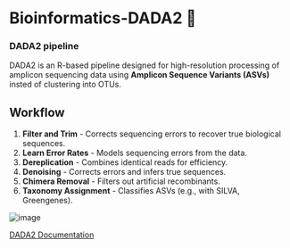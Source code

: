 # Bioinformatics-DADA2 🐠

### DADA2 pipeline

DADA2 is an R-based pipeline designed for high-resolution processing of amplicon sequencing data using **Amplicon Sequence Variants (ASVs)** insted of clustering into OTUs. 

## Workflow
1. **Filter and Trim** - Corrects sequencing errors to recover true biological sequences.
2. **Learn Error Rates** - Models sequencing errors from the data.
3. **Dereplication** - Combines identical reads for efficiency.
4. **Denoising** - Corrects errors and infers true sequences.
5. **Chimera Removal** - Filters out artificial recombinants.
6. **Taxonomy Assignment** - Classifies ASVs (e.g., with SILVA, Greengenes).

![image](https://github.com/user-attachments/assets/fcaa891c-dc5e-4977-b82c-25c49b19cdf4)

[DADA2 Documentation](https://benjjneb.github.io/dada2/tutorial.html)

